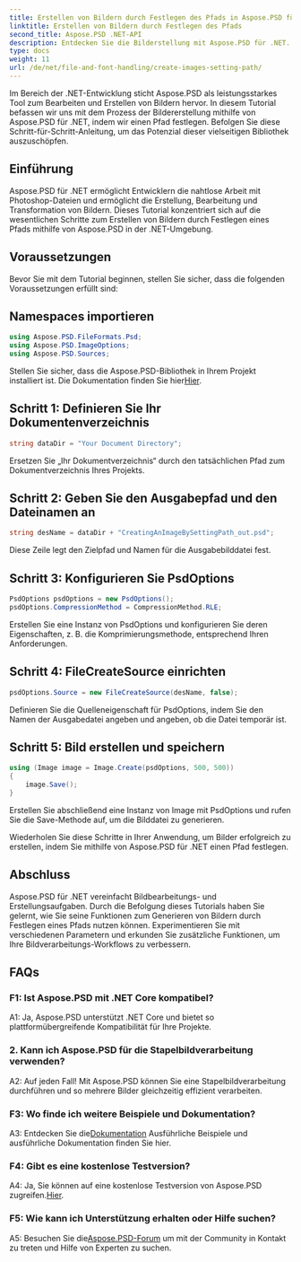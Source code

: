 ```yaml
---
title: Erstellen von Bildern durch Festlegen des Pfads in Aspose.PSD für .NET
linktitle: Erstellen von Bildern durch Festlegen des Pfads
second_title: Aspose.PSD .NET-API
description: Entdecken Sie die Bilderstellung mit Aspose.PSD für .NET. Folgen Sie unserer Schritt-für-Schritt-Anleitung und nutzen Sie das Potenzial dieser leistungsstarken Bibliothek.
type: docs
weight: 11
url: /de/net/file-and-font-handling/create-images-setting-path/
---
```

Im Bereich der .NET-Entwicklung sticht Aspose.PSD als leistungsstarkes Tool zum Bearbeiten und Erstellen von Bildern hervor. In diesem Tutorial befassen wir uns mit dem Prozess der Bildererstellung mithilfe von Aspose.PSD für .NET, indem wir einen Pfad festlegen. Befolgen Sie diese Schritt-für-Schritt-Anleitung, um das Potenzial dieser vielseitigen Bibliothek auszuschöpfen.

## Einführung

Aspose.PSD für .NET ermöglicht Entwicklern die nahtlose Arbeit mit Photoshop-Dateien und ermöglicht die Erstellung, Bearbeitung und Transformation von Bildern. Dieses Tutorial konzentriert sich auf die wesentlichen Schritte zum Erstellen von Bildern durch Festlegen eines Pfads mithilfe von Aspose.PSD in der .NET-Umgebung.

## Voraussetzungen

Bevor Sie mit dem Tutorial beginnen, stellen Sie sicher, dass die folgenden Voraussetzungen erfüllt sind:

## Namespaces importieren

```csharp
using Aspose.PSD.FileFormats.Psd;
using Aspose.PSD.ImageOptions;
using Aspose.PSD.Sources;
```

Stellen Sie sicher, dass die Aspose.PSD-Bibliothek in Ihrem Projekt installiert ist. Die Dokumentation finden Sie hier[Hier](https://reference.aspose.com/psd/net/).

## Schritt 1: Definieren Sie Ihr Dokumentenverzeichnis

```csharp
string dataDir = "Your Document Directory";
```

Ersetzen Sie „Ihr Dokumentverzeichnis“ durch den tatsächlichen Pfad zum Dokumentverzeichnis Ihres Projekts.

## Schritt 2: Geben Sie den Ausgabepfad und den Dateinamen an

```csharp
string desName = dataDir + "CreatingAnImageBySettingPath_out.psd";
```

Diese Zeile legt den Zielpfad und Namen für die Ausgabebilddatei fest.

## Schritt 3: Konfigurieren Sie PsdOptions

```csharp
PsdOptions psdOptions = new PsdOptions();
psdOptions.CompressionMethod = CompressionMethod.RLE;
```

Erstellen Sie eine Instanz von PsdOptions und konfigurieren Sie deren Eigenschaften, z. B. die Komprimierungsmethode, entsprechend Ihren Anforderungen.

## Schritt 4: FileCreateSource einrichten

```csharp
psdOptions.Source = new FileCreateSource(desName, false);
```

Definieren Sie die Quelleneigenschaft für PsdOptions, indem Sie den Namen der Ausgabedatei angeben und angeben, ob die Datei temporär ist.

## Schritt 5: Bild erstellen und speichern

```csharp
using (Image image = Image.Create(psdOptions, 500, 500))
{
    image.Save();
}
```

Erstellen Sie abschließend eine Instanz von Image mit PsdOptions und rufen Sie die Save-Methode auf, um die Bilddatei zu generieren.

Wiederholen Sie diese Schritte in Ihrer Anwendung, um Bilder erfolgreich zu erstellen, indem Sie mithilfe von Aspose.PSD für .NET einen Pfad festlegen.

## Abschluss

Aspose.PSD für .NET vereinfacht Bildbearbeitungs- und Erstellungsaufgaben. Durch die Befolgung dieses Tutorials haben Sie gelernt, wie Sie seine Funktionen zum Generieren von Bildern durch Festlegen eines Pfads nutzen können. Experimentieren Sie mit verschiedenen Parametern und erkunden Sie zusätzliche Funktionen, um Ihre Bildverarbeitungs-Workflows zu verbessern.

## FAQs

### F1: Ist Aspose.PSD mit .NET Core kompatibel?

A1: Ja, Aspose.PSD unterstützt .NET Core und bietet so plattformübergreifende Kompatibilität für Ihre Projekte.

### 2. Kann ich Aspose.PSD für die Stapelbildverarbeitung verwenden?

A2: Auf jeden Fall! Mit Aspose.PSD können Sie eine Stapelbildverarbeitung durchführen und so mehrere Bilder gleichzeitig effizient verarbeiten.

### F3: Wo finde ich weitere Beispiele und Dokumentation?

 A3: Entdecken Sie die[Dokumentation](https://reference.aspose.com/psd/net/) Ausführliche Beispiele und ausführliche Dokumentation finden Sie hier.

### F4: Gibt es eine kostenlose Testversion?

 A4: Ja, Sie können auf eine kostenlose Testversion von Aspose.PSD zugreifen.[Hier](https://releases.aspose.com/).

### F5: Wie kann ich Unterstützung erhalten oder Hilfe suchen?

 A5: Besuchen Sie die[Aspose.PSD-Forum](https://forum.aspose.com/c/psd/34) um mit der Community in Kontakt zu treten und Hilfe von Experten zu suchen.